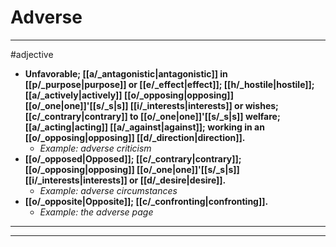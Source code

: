 # Adverse
---
#adjective
- **Unfavorable; [[a/_antagonistic|antagonistic]] in [[p/_purpose|purpose]] or [[e/_effect|effect]]; [[h/_hostile|hostile]]; [[a/_actively|actively]] [[o/_opposing|opposing]] [[o/_one|one]]'[[s/_s|s]] [[i/_interests|interests]] or wishes; [[c/_contrary|contrary]] to [[o/_one|one]]'[[s/_s|s]] welfare; [[a/_acting|acting]] [[a/_against|against]]; working in an [[o/_opposing|opposing]] [[d/_direction|direction]].**
	- _Example: adverse criticism_
- **[[o/_opposed|Opposed]]; [[c/_contrary|contrary]]; [[o/_opposing|opposing]] [[o/_one|one]]'[[s/_s|s]] [[i/_interests|interests]] or [[d/_desire|desire]].**
	- _Example: adverse circumstances_
- **[[o/_opposite|Opposite]]; [[c/_confronting|confronting]].**
	- _Example: the adverse page_
---
---
